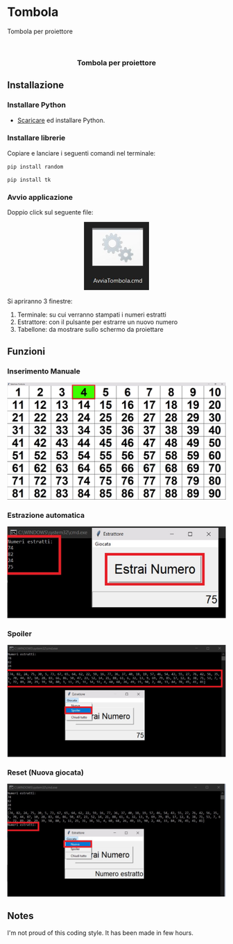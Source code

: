 # Tombola
Tombola per proiettore


<!-- PROJECT LOGO -->
<br />
<p align="center">
  <h3 align="center">Tombola per proiettore</h3>
</p>

<!-- GETTING STARTED -->
## Installazione

### Installare Python

* <a href="https://www.python.org/downloads/">Scaricare</a> ed installare Python.


### Installare librerie

Copiare e lanciare i seguenti comandi nel terminale:

```
pip install random
```
```
pip install tk
```

### Avvio applicazione
Doppio click sul seguente file:
  <p align="center"><img src="immagini/avvia.jpg" alt="avvia" width="150"></p>

Si apriranno 3 finestre:
1. Terminale: su cui verranno stampati i numeri estratti
2. Estrattore: con il pulsante per estrarre un nuovo numero
3. Tabellone: da mostrare sullo schermo da proiettare

## Funzioni
### Inserimento Manuale

 <p align="center"><img src="immagini/manuale.jpg" alt="avvia" width="550"></p>

### Estrazione automatica

 <p align="center"><img src="immagini/estrattore.jpg" alt="avvia" width="550"></p>

### Spoiler

 <p align="center"><img src="immagini/spoiler.jpg" alt="avvia" width="550"></p>

### Reset (Nuova giocata)

 <p align="center"><img src="immagini/nuova.jpg" alt="avvia" width="550"></p>




## Notes
I'm not proud of this coding style. It has been made in few hours.
